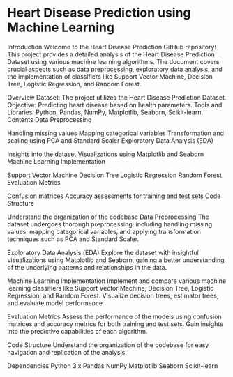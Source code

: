 # Heart Disease Prediction using Machine Learning

Introduction
Welcome to the Heart Disease Prediction GitHub repository! This project provides a detailed analysis of the Heart Disease Prediction Dataset using various machine learning algorithms. The document covers crucial aspects such as data preprocessing, exploratory data analysis, and the implementation of classifiers like Support Vector Machine, Decision Tree, Logistic Regression, and Random Forest.

Overview
Dataset: The project utilizes the Heart Disease Prediction Dataset.
Objective: Predicting heart disease based on health parameters.
Tools and Libraries: Python, Pandas, NumPy, Matplotlib, Seaborn, Scikit-learn.
Contents
Data Preprocessing

Handling missing values
Mapping categorical variables
Transformation and scaling using PCA and Standard Scaler
Exploratory Data Analysis (EDA)

Insights into the dataset
Visualizations using Matplotlib and Seaborn
Machine Learning Implementation

Support Vector Machine
Decision Tree
Logistic Regression
Random Forest
Evaluation Metrics

Confusion matrices
Accuracy assessments for training and test sets
Code Structure

Understand the organization of the codebase
Data Preprocessing
The dataset undergoes thorough preprocessing, including handling missing values, mapping categorical variables, and applying transformation techniques such as PCA and Standard Scaler.

Exploratory Data Analysis (EDA)
Explore the dataset with insightful visualizations using Matplotlib and Seaborn, gaining a better understanding of the underlying patterns and relationships in the data.

Machine Learning Implementation
Implement and compare various machine learning classifiers like Support Vector Machine, Decision Tree, Logistic Regression, and Random Forest. Visualize decision trees, estimator trees, and evaluate model performance.

Evaluation Metrics
Assess the performance of the models using confusion matrices and accuracy metrics for both training and test sets. Gain insights into the predictive capabilities of each algorithm.

Code Structure
Understand the organization of the codebase for easy navigation and replication of the analysis.

Dependencies
Python 3.x
Pandas
NumPy
Matplotlib
Seaborn
Scikit-learn
